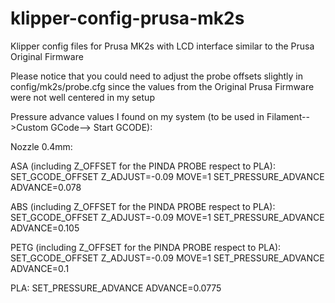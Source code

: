 # klipper-config-prusa-mk2s
Klipper config files for Prusa MK2s with LCD interface similar to the Prusa Original Firmware

Please notice that you could need to adjust the probe offsets slightly in config/mk2s/probe.cfg since the values from the Original Prusa Firmware were not well centered in my setup

Pressure advance values I found on my system (to be used in Filament-->Custom GCode--> Start GCODE):

Nozzle 0.4mm:

  ASA (including Z_OFFSET for the PINDA PROBE respect to PLA): 
    SET_GCODE_OFFSET Z_ADJUST=-0.09 MOVE=1
    SET_PRESSURE_ADVANCE ADVANCE=0.078
    
  ABS (including Z_OFFSET for the PINDA PROBE respect to PLA): 
    SET_GCODE_OFFSET Z_ADJUST=-0.09 MOVE=1
    SET_PRESSURE_ADVANCE ADVANCE=0.105
    
  PETG (including Z_OFFSET for the PINDA PROBE respect to PLA):
    SET_GCODE_OFFSET Z_ADJUST=-0.09 MOVE=1
    SET_PRESSURE_ADVANCE ADVANCE=0.1
  
  PLA: SET_PRESSURE_ADVANCE ADVANCE=0.0775
  
